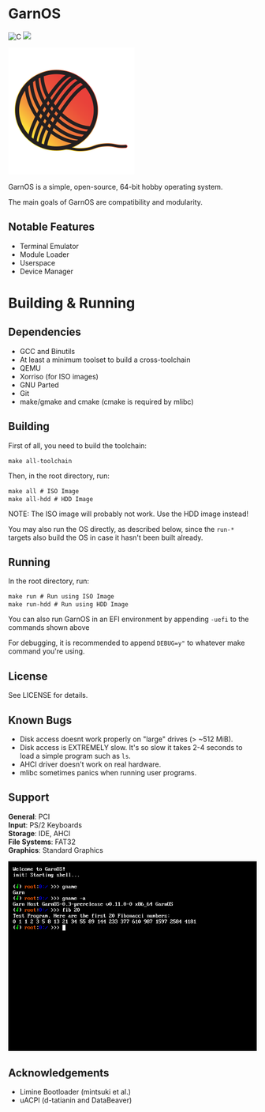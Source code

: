 # GarnOS

![C](https://img.shields.io/badge/c-%2300599C.svg?style=for-the-badge&logo=c&logoColor=white&color=orange)
![](https://tokei.rs/b1/github/garnek0/garnos?type=c,c++,cheader,assembly,assemblyGAS,Rust&style=for-the-badge&color=orange)

<img width="256" height="256" src="GarnOS.svg">

GarnOS is a simple, open-source, 64-bit hobby operating system.

The main goals of GarnOS are compatibility and modularity.

## Notable Features

- Terminal Emulator
- Module Loader
- Userspace
- Device Manager

# Building & Running

## Dependencies
- GCC and Binutils
- At least a minimum toolset to build a cross-toolchain
- QEMU
- Xorriso (for ISO images)
- GNU Parted
- Git
- make/gmake and cmake (cmake is required by mlibc)

## Building

First of all, you need to build the toolchain:
```
make all-toolchain
``` 

Then, in the root directory, run:
```
make all # ISO Image
make all-hdd # HDD Image
```
NOTE: The ISO image will probably not work. Use the HDD image instead!

You may also run the OS directly, as described below, since the `run-*` targets also build the OS in case it hasn't been built already.

## Running
In the root directory, run:
```
make run # Run using ISO Image
make run-hdd # Run using HDD Image
```

You can also run GarnOS in an EFI environment by appending `-uefi` to the commands shown above

For debugging, it is recommended to append `DEBUG=y"` to whatever make command you're using.

## License
See LICENSE for details.

## Known Bugs

- Disk access doesnt work properly on "large" drives (> ~512 MiB).
- Disk access is EXTREMELY slow. It's so slow it takes 2-4 seconds to load a simple program such as `ls`.
- AHCI driver doesn't work on real hardware.
- mlibc sometimes panics when running user programs.

## Support

**General**: PCI \
**Input**: PS/2 Keyboards \
**Storage**: IDE, AHCI \
**File Systems**: FAT32 \
**Graphics**: Standard Graphics

<img src="shell.png">

## Acknowledgements

- Limine Bootloader (mintsuki et al.)
- uACPI (d-tatianin and DataBeaver)
